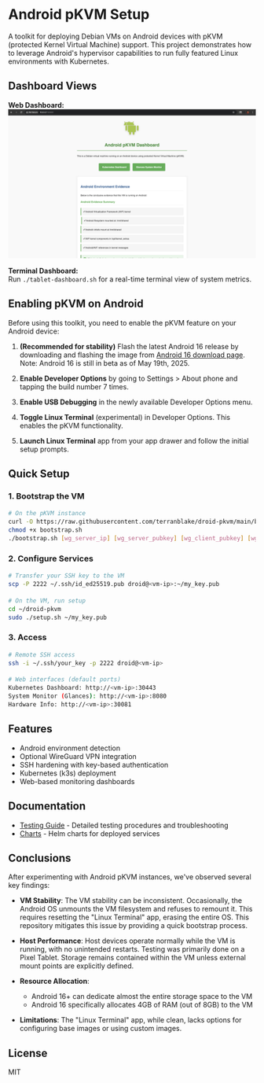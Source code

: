 # Android pKVM Setup

A toolkit for deploying Debian VMs on Android devices with pKVM (protected Kernel Virtual Machine) support. This project demonstrates how to leverage Android's hypervisor capabilities to run fully featured Linux environments with Kubernetes.

## Dashboard Views

**Web Dashboard:**  
![Android pKVM Dashboard View](static/images/dashboard-screenshot.png)

**Terminal Dashboard:**  
Run `./tablet-dashboard.sh` for a real-time terminal view of system metrics.

## Enabling pKVM on Android

Before using this toolkit, you need to enable the pKVM feature on your Android device:

1. **(Recommended for stability)** Flash the latest Android 16 release by downloading and flashing the image from [Android 16 download page](https://developer.android.com/about/versions/16/download). Note: Android 16 is still in beta as of May 19th, 2025.

2. **Enable Developer Options** by going to Settings > About phone and tapping the build number 7 times.

3. **Enable USB Debugging** in the newly available Developer Options menu.

4. **Toggle Linux Terminal** (experimental) in Developer Options. This enables the pKVM functionality.

5. **Launch Linux Terminal** app from your app drawer and follow the initial setup prompts.

## Quick Setup

### 1. Bootstrap the VM

```bash
# On the pKVM instance
curl -O https://raw.githubusercontent.com/terranblake/droid-pkvm/main/bootstrap.sh
chmod +x bootstrap.sh
./bootstrap.sh [wg_server_ip] [wg_server_pubkey] [wg_client_pubkey] [wg_client_privkey]
```

### 2. Configure Services

```bash
# Transfer your SSH key to the VM
scp -P 2222 ~/.ssh/id_ed25519.pub droid@<vm-ip>:~/my_key.pub

# On the VM, run setup
cd ~/droid-pkvm
sudo ./setup.sh ~/my_key.pub
```

### 3. Access

```bash
# Remote SSH access
ssh -i ~/.ssh/your_key -p 2222 droid@<vm-ip>

# Web interfaces (default ports)
Kubernetes Dashboard: http://<vm-ip>:30443
System Monitor (Glances): http://<vm-ip>:8080
Hardware Info: http://<vm-ip>:30081
```

## Features

- Android environment detection
- Optional WireGuard VPN integration
- SSH hardening with key-based authentication
- Kubernetes (k3s) deployment
- Web-based monitoring dashboards

## Documentation

- [Testing Guide](TESTING.md) - Detailed testing procedures and troubleshooting
- [Charts](charts/) - Helm charts for deployed services

## Conclusions

After experimenting with Android pKVM instances, we've observed several key findings:

- **VM Stability**: The VM stability can be inconsistent. Occasionally, the Android OS unmounts the VM filesystem and refuses to remount it. This requires resetting the "Linux Terminal" app, erasing the entire OS. This repository mitigates this issue by providing a quick bootstrap process.

- **Host Performance**: Host devices operate normally while the VM is running, with no unintended restarts. Testing was primarily done on a Pixel Tablet. Storage remains contained within the VM unless external mount points are explicitly defined.

- **Resource Allocation**: 
  - Android 16+ can dedicate almost the entire storage space to the VM
  - Android 16 specifically allocates 4GB of RAM (out of 8GB) to the VM

- **Limitations**: The "Linux Terminal" app, while clean, lacks options for configuring base images or using custom images.

## License

MIT 